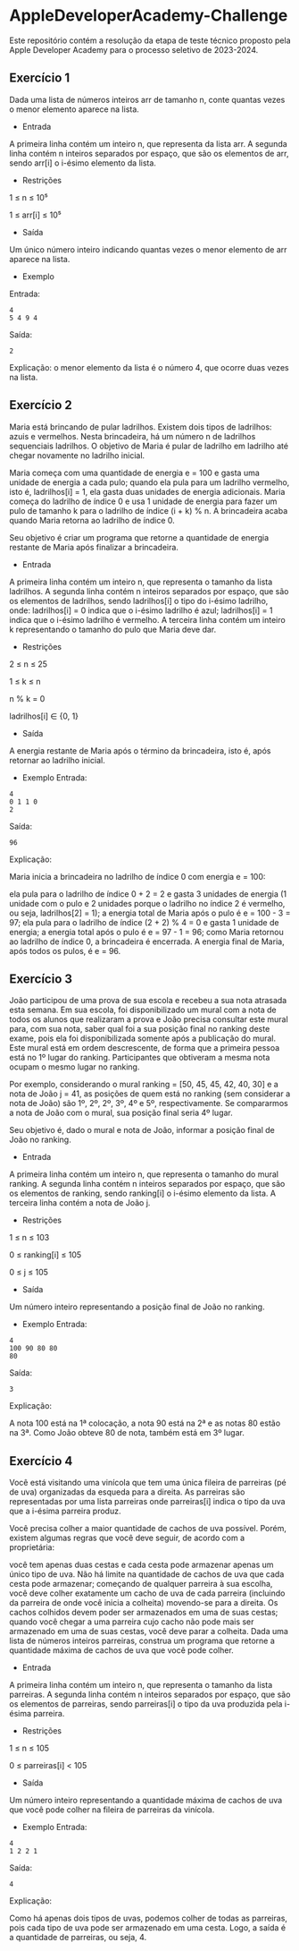 # AppleDeveloperAcademy-Challenge
Este repositório contém a resolução da etapa de teste técnico proposto pela Apple Developer Academy para o processo seletivo de 2023-2024.

## Exercício 1

Dada uma lista de números inteiros arr de tamanho n, conte quantas vezes o menor elemento aparece na lista.

- Entrada

A primeira linha contém um inteiro n, que representa da lista arr.
A segunda linha contém n inteiros separados por espaço, que são os elementos de arr, sendo arr[i] o i-ésimo elemento da lista.

- Restrições

1 ≤ n ≤ 10⁵

1 ≤ arr[i] ≤ 10⁵

- Saída

Um único número inteiro indicando quantas vezes o menor elemento de arr aparece na lista.


- Exemplo

Entrada:
```dados
4
5 4 9 4
``` 
Saída:
```dados
2
```
Explicação: o menor elemento da lista é o número 4, que ocorre duas vezes na lista.

## Exercício 2

Maria está brincando de pular ladrilhos. Existem dois tipos de ladrilhos: azuis e vermelhos. Nesta brincadeira, há um número n de ladrilhos sequenciais ladrilhos. O objetivo de Maria é pular de ladrilho em ladrilho até chegar novamente no ladrilho inicial.

Maria começa com uma quantidade de energia e = 100 e gasta uma unidade de energia a cada pulo; quando ela pula para um ladrilho vermelho, isto é, ladrilhos[i] = 1, ela gasta duas unidades de energia adicionais. Maria começa do ladrilho de índice 0 e usa 1 unidade de energia para fazer um pulo de tamanho k para o ladrilho de índice (i + k) % n. A brincadeira acaba quando Maria retorna ao ladrilho de índice 0.

Seu objetivo é criar um programa que retorne a quantidade de energia restante de Maria após finalizar a brincadeira.

- Entrada

A primeira linha contém um inteiro n, que representa o tamanho da lista ladrilhos.
A segunda linha contém n inteiros separados por espaço, que são os elementos de ladrilhos, sendo ladrilhos[i] o tipo do i-ésimo ladrilho, onde:
ladrilhos[i] = 0 indica que o i-ésimo ladrilho é azul;
ladrilhos[i] = 1 indica que o i-ésimo ladrilho é vermelho.
A terceira linha contém um inteiro k representando o tamanho do pulo que Maria deve dar.

- Restrições

2 ≤ n ≤ 25

1 ≤ k ≤ n

n % k = 0

ladrilhos[i] ∈ {0, 1}

- Saída

A energia restante de Maria após o término da brincadeira, isto é, após retornar ao ladrilho inicial.


- Exemplo
Entrada:
```dados
4
0 1 1 0
2
```
Saída:
```dados
96
```
Explicação:

Maria inicia a brincadeira no ladrilho de índice 0 com energia e = 100:

ela pula para o ladrilho de índice 0 + 2 = 2 e gasta 3 unidades de energia (1 unidade com o pulo e 2 unidades porque o ladrilho no índice 2 é vermelho, ou seja, ladrilhos[2] = 1); a energia total de Maria após o pulo é e = 100 - 3 = 97;
ela pula para o ladrilho de índice (2 + 2) % 4 = 0 e gasta 1 unidade de energia; a energia total após o pulo é e = 97 - 1 = 96; como Maria retornou ao ladrilho de índice 0, a brincadeira é encerrada.
A energia final de Maria, após todos os pulos, é e = 96.

## Exercício 3

João participou de uma prova de sua escola e recebeu a sua nota atrasada esta semana. Em sua escola, foi disponibilizado um mural com a nota de todos os alunos que realizaram a prova e João precisa consultar este mural para, com sua nota, saber qual foi a sua posição final no ranking deste exame, pois ela foi disponibilizada somente após a publicação do mural. Este mural está em ordem descrescente, de forma que a primeira pessoa está no 1º lugar do ranking. Participantes que obtiveram a mesma nota ocupam o mesmo lugar no ranking.

Por exemplo, considerando o mural ranking = [50, 45, 45, 42, 40, 30] e a nota de João j = 41, as posições de quem está no ranking (sem considerar a nota de João) são 1º, 2º, 2º, 3º, 4º e 5º, respectivamente. Se compararmos a nota de João com o mural, sua posição final seria 4º lugar.

Seu objetivo é, dado o mural e nota de João, informar a posição final de João no ranking.

- Entrada

A primeira linha contém um inteiro n, que representa o tamanho do mural ranking.
A segunda linha contém n inteiros separados por espaço, que são os elementos de ranking, sendo ranking[i] o i-ésimo elemento da lista.
A terceira linha contém a nota de João j.

- Restrições

1 ≤ n ≤ 103

0 ≤ ranking[i] ≤ 105

0 ≤ j ≤ 105
 
- Saída

Um número inteiro representando a posição final de João no ranking.

 
- Exemplo
Entrada:
```dados
4
100 90 80 80
80
```
Saída:
```dados
3
```
Explicação:

A nota 100 está na 1ª colocação, a nota 90 está na 2ª e as notas 80 estão na 3ª. Como João obteve 80 de nota, também está em 3º lugar.

## Exercício 4

Você está visitando uma vinícola que tem uma única fileira de parreiras (pé de uva) organizadas da esqueda para a direita. As parreiras são representadas por uma lista parreiras onde parreiras[i] indica o tipo da uva que a i-ésima parreira produz.

Você precisa colher a maior quantidade de cachos de uva possível. Porém, existem algumas regras que você deve seguir, de acordo com a proprietária:

você tem apenas duas cestas e cada cesta pode armazenar apenas um único tipo de uva. Não há limite na quantidade de cachos de uva que cada cesta pode armazenar;
começando de qualquer parreira à sua escolha, você deve colher exatamente um cacho de uva de cada parreira (incluindo da parreira de onde você inicia a colheita) movendo-se para a direita. Os cachos colhidos devem poder ser armazenados em uma de suas cestas;
quando você chegar a uma parreira cujo cacho não pode mais ser armazenado em uma de suas cestas, você deve parar a colheita.
Dada uma lista de números inteiros parreiras, construa um programa que retorne a quantidade máxima de cachos de uva que você pode colher.

- Entrada

A primeira linha contém um inteiro n, que representa o tamanho da lista parreiras.
A segunda linha contém n inteiros separados por espaço, que são os elementos de parreiras, sendo parreiras[i] o tipo da uva produzida pela i-ésima parreira.

- Restrições

1 ≤ n ≤ 105

0 ≤ parreiras[i] < 105
 
- Saída

Um número inteiro representando a quantidade máxima de cachos de uva que você pode colher na fileira de parreiras da vinícola.


- Exemplo
Entrada:
```dados
4
1 2 2 1
```
Saída:
```dados
4
```
Explicação:

Como há apenas dois tipos de uvas, podemos colher de todas as parreiras, pois cada tipo de uva pode ser armazenado em uma cesta. Logo, a saída é a quantidade de parreiras, ou seja, 4.



